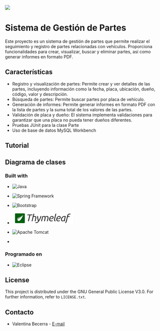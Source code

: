 <img src="https://artemisa.unbosque.edu.co/assets/ejemplos/img/logo_blanco.png" width="200"> 

# Sistema de Gestión de Partes

Este proyecto es un sistema de gestión de partes que permite realizar el seguimiento y registro de partes relacionadas con vehículos. Proporciona funcionalidades para crear, visualizar, buscar y eliminar partes, así como generar informes en formato PDF.

## Características

- Registro y visualización de partes: Permite crear y ver detalles de las partes, incluyendo información como la fecha, placa, ubicación, dueño, código, valor y descripción.
- Búsqueda de partes: Permite buscar partes por placa de vehículo.
- Generación de informes: Permite generar informes en formato PDF con la lista de partes y la suma total de los valores de las partes.
- Validación de placa y dueño: El sistema implementa validaciones para garantizar que una placa no pueda tener dueños diferentes.
- Pruebas JUnit para la clase Parte
- Uso de base de datos MySQL Workbench

## Tutorial 


## Diagrama de clases 




### Built with
* ![Java](https://img.shields.io/badge/java-%23ED8B00.svg?style=for-the-badge&logo=openjdk&logoColor=white)
* ![Spring Framework](https://img.shields.io/badge/Spring%20Framework-6DB33F.svg?style=](https://spring.io/))
* ![Bootstrap](https://img.shields.io/badge/bootstrap-%23563D7C.svg?style=for-the-badge&logo=bootstrap&logoColor=white)
* <img src="https://raw.githubusercontent.com/thymeleaf/thymeleaf-org/main/artwork/thymeleaf%202016/thymeleaf_logo_white.png" alt="Thymeleaf Logo" width="200px">

* ![Apache Tomcat](https://img.shields.io/badge/apache%20tomcat-%23F8DC75.svg?style=for-the-badge&logo=apache-tomcat&logoColor=black)
* 
### Programado en
* ![Eclipse](https://img.shields.io/badge/Eclipse-FE7A16.svg?style=for-the-badge&logo=Eclipse&logoColor=white)


## License
This project is distributed under the GNU General Public License V3.0. For further information, refer to ```LICENSE.txt```.
          
 ## Contacto
 * Valentina Becerra - [E-mail](mailto:vbecerras@unbosque.edu.co)

